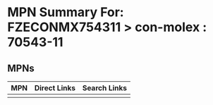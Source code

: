 



# MPN Summary For: FZECONMX754311 > con-molex : 70543-11

## MPNs
  

|MPN|Direct Links|Search Links|
| :--- | :--- | :--- |
||||

